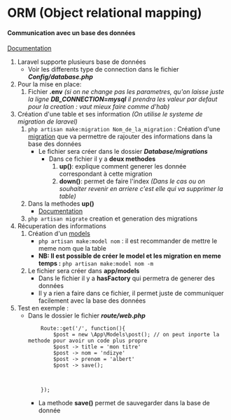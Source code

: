 # ORM (Object relational mapping)
#### Communication avec un base des données

[Documentation](https://laravel.com/docs/5.0/eloquent)

1. Laravel supporte plusieurs base de données 
    - Voir les differents type de connection dans le fichier ***Config/database.php***
2. Pour la mise en place:
    1. Fichier **.env** *(si on ne change pas les parametres, qu'on laisse juste la ligne ***DB_CONNECTION=mysql*** il prendra les valeur par defaut pour la creation : vaut mieux faire comme d'hab)*
3. Création d'une table et ses information *(On utilise le systeme de migration de laravel)*
    1. `php artisan make:migration Nom_de_la_migration` : Création d'une [migration](https://laravel.com/docs/5.0/migrations) que va permettre de rajouter des informations dans la base des données 
        - Le fichier sera créer dans le dossier ***Database/migrations***
            - Dans ce fichier il y a **deux methodes**
                1. **up()**: explique comment generer les donnée correspondant à cette migration 
                2. **down()**: permet de faire l'index *(Dans le cas ou on souhaiter revenir en arriere c'est elle qui va supprimer la table)*
    2. Dans la methodes **up()**
        - [Documentation](https://laravel.com/docs/4.2/schema)
    3. `php artisan migrate` creation et generation des migrations 
4. Récuperation des informations 
    1. Création d'un [models](https://laravel.com/docs/10.x/eloquent#generating-model-classes)
        - `php artisan make:model nom` : il est recommander de mettre le meme nom que la table
        - **NB: Il est possible de créer le model et les migration en meme temps :** `php artisan make:model nom -m`
    2. Le fichier sera créer dans **app/models**
        - Dans le fichier il y a **hasFactory** qui permetra de generer des données
        - Il y a rien a faire dans ce fichier, il permet juste de communiquer facilement avec la base des données 
5. Test en exemple : 
    - Dans le dossier le fichier ***route/web.php*** 
        ```
            Route::get('/', function(){
                $post = new \App\Models\post(); // on peut inporte la methode pour avoir un code plus propre
                $post -> title = 'mon titre'
                $post -> nom = 'ndizye'
                $post -> prenom = 'albert'
                $post -> save();


                
            });
        ```
        - La methode **save()** permet de sauvegarder dans la base de donnée